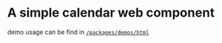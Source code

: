 # A simple calendar web component

demo usage can be find in [`/packages/demos/html`](https://github.com/ztytotoro/kalender/blob/master/packages/demos/html)
